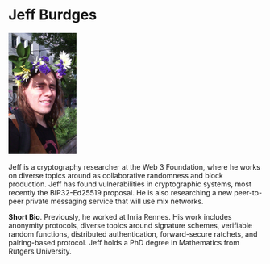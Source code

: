 # Jeff Burdges

<img src="Jeff.jpg" alt="Jeff Burdges" width="135"/>

Jeff is a cryptography researcher at the Web 3 Foundation, where he works on diverse topics around as collaborative randomness and block production. Jeff has found vulnerabilities in cryptographic systems, most recently the BIP32-Ed25519 proposal. He is also researching a new peer-to-peer private messaging service that will use mix networks.

**Short Bio**. Previously, he worked at Inria Rennes. His work includes anonymity protocols, diverse topics around signature schemes, verifiable random functions, distributed authentication, forward-secure ratchets, and pairing-based protocol. Jeff holds a PhD degree in Mathematics from Rutgers University.
